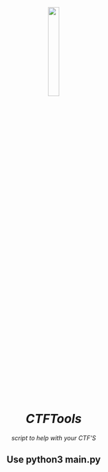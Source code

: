 <div align="center">
  <img src="https://i.imgur.com/J5HApJc.png" width="23%">
  <h1><i>CTFTools</h1>
  <p>script to help with your CTF'S</i></p>
<div>
  
## Use python3 main.py


  

